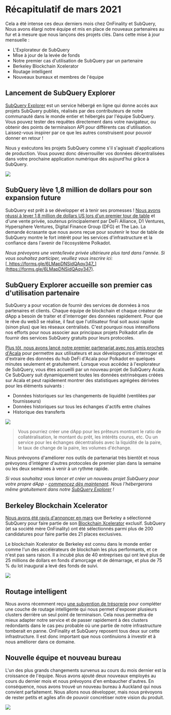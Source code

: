 # Récapitulatif de mars 2021

Cela a été intense ces deux derniers mois chez OnFinality et SubQuery, Nous avons élargi notre équipe et mis en place de nouveaux partenaires au fur et à mesure que nous lançons des projets clés. Dans cette mise à jour mensuelle :

-   L'Explorateur de SubQuery
-   Mise à jour de la levée de fonds
-   Notre premier cas d'utilisation de SubQuery par un partenaire
-   Berkeley Blockchain Xcelerator
-   Routage intelligent
-   Nouveaux bureaux et membres de l'équipe

## Lancement de SubQuery Explorer

[SubQuery Explorer](https://explorer.subquery.network/) est un service hébergé en ligne qui donne accès aux projets SubQuery publiés, réalisés par des contributeurs de notre communauté dans le monde entier et hébergés par l'équipe SubQuery. Vous pouvez tester des requêtes directement dans votre navigateur, ou obtenir des points de terminaison API pour différents cas d'utilisation. Laissez-vous inspirer par ce que les autres construisent pour pouvoir donner en retour !

Nous y exécutons les projets SubQuery comme s'il s'agissait d'applications de production. Vous pouvez donc déverrouiller vos données décentralisées dans votre prochaine application numérique dès aujourd'hui grâce à SubQuery.


![](https://miro.medium.com/max/1400/1*GE-Y6XKNOkj_MKY4ZuM5oQ.png)

## **SubQuery lève 1,8 million de dollars pour son expansion future**

SubQuery est prêt à se développer et à tenir ses promesses ! [Nous avons réussi à lever 1,8 million de dollars US lors d'un premier tour de table](https://subquery.medium.com/subquery-raises-1-8m-seed-round-for-future-expansion-3348c1f2a931) et d'une vente privée, soutenus principalement par DeFi Alliance, D1 Ventures, Hypersphere Ventures, Digital Finance Group (DFG) et The Lao. La demande écrasante que nous avons reçue pour soutenir le tour de table de SubQuery montre le fort intérêt pour les services d'infrastructure et la confiance dans l'avenir de l'écosystème Polkadot.

_Nous prévoyons une vente/levée privée ultérieure plus tard dans l'année. Si vous souhaitez participer, veuillez vous inscrire ici:_ [_https://forms.gle/6LMapDNSidQAqy347_](https://forms.gle/6LMapDNSidQAqy347).

## **SubQuery Explorer accueille son premier cas d'utilisation partenaire**

SubQuery a pour vocation de fournir des services de données à nos partenaires et clients. Chaque équipe de blockchain et chaque créateur de dApp a besoin de traiter et d'interroger des données rapidement. Pour que le rêve du web3 se réalise, il faut que l'utilisateur final soit aussi rapide (sinon plus) que les réseaux centralisés. C'est pourquoi nous intensifions nos efforts pour nous associer aux principaux projets Polkadot afin de fournir des services SubQuery gratuits pour leurs protocoles.

[Plus tôt, nous avons lancé notre premier partenariat avec nos amis proches d'Acala](https://subquery.medium.com/subquery-integrates-acala-to-aggregate-and-serve-defi-data-to-polkadot-and-kusama-builders-fc9af6a7aae1) pour permettre aux utilisateurs et aux développeurs d'interroger et d'extraire des données du hub DeFi d'Acala pour Polkadot en quelques minutes seulement et gratuitement. Lorsque vous accédez à l'explorateur de SubQuery, vous êtes accueilli par un nouveau projet de SubQuery Acala. Ce SubQuery suit dynamiquement toutes les données extrinsèques créées sur Acala et peut rapidement montrer des statistiques agrégées dérivées pour les éléments suivants :

-   Données historiques sur les changements de liquidité (ventilées par fournisseurs)
-   Données historiques sur tous les échanges d'actifs entre chaînes
-   Historique des transferts

![](https://miro.medium.com/max/1400/0*LOig1jNfPTuVk73D)

> Vous pourriez créer une dApp pour les prêteurs montrant le ratio de collatéralisation, le montant du prêt, les intérêts courus, etc. Ou un service pour les échanges décentralisés avec la liquidité de la paire, le taux de change de la paire, les volumes d'échange.

Nous prévoyons d'améliorer nos outils de partenariat très bientôt et nous prévoyons d'intégrer d'autres protocoles de premier plan dans la semaine ou les deux semaines à venir à un rythme rapide.

_Si vous souhaitez vous lancer et créer un nouveau projet SubQuery pour votre propre dApp -_ [_commencez dès maintenant_](https://doc.subquery.network/quickstart.html)_. Nous l'hébergerons même gratuitement dans notre_ [_SubQuery Explorer_](https://subquery.medium.com/announcing-the-subquery-explorer-48c051483730) _!_

## **Berkeley Blockchain Xcelerator**

[Nous avons été ravis d'annoncer en mars](https://subquery.medium.com/subquery-joins-berkeleys-blockchain-xcelerator-7ea81f96af73) que Berkeley a sélectionné SubQuery pour faire partie de son [Blockchain Xcelerator](https://www.xcelerator.berkeley.edu/) exclusif. SubQuery (et sa société mère OnFinality) ont été sélectionnés parmi plus de 200 candidatures pour faire partie des 21 places exclusives.

Le blockchain Xcelerator de Berkeley est connu dans le monde entier comme l'un des accélérateurs de blockchain les plus performants, et ce n'est pas sans raison. Il a incubé plus de 40 entreprises qui ont levé plus de 25 millions de dollars en fonds d'amorçage et de démarrage, et plus de 75 % du lot inaugural a levé des fonds de suivi.

![](https://miro.medium.com/max/1400/0*t-_mRJaTnGDQO-VI)

## **Routage intelligent**

Nous avons récemment reçu [une subvention de trésorerie](https://kusama.polkassembly.io/treasury/72) pour compléter une couche de routage intelligente qui nous permet d'exposer plusieurs clusters derrière un seul point de terminaison. Cela nous permettra de mieux adapter notre service et de passer rapidement à des clusters redondants dans le cas peu probable où une partie de notre infrastructure tomberait en panne. OnFinality et SubQuery reposent tous deux sur cette infrastructure. Il est donc important que nous continuions à investir et à nous améliorer dans ce domaine.

## **Nouvelle équipe et nouveau bureau**

L'un des plus grands changements survenus au cours du mois dernier est la croissance de l'équipe. Nous avons ajouté deux nouveaux employés au cours du dernier mois et nous prévoyons d'en embaucher d'autres. En conséquence, nous avons trouvé un nouveau bureau à Auckland qui nous convient parfaitement. Nous allons nous développer, mais nous prévoyons de rester petits et agiles afin de pouvoir concrétiser notre vision du produit.

![](https://miro.medium.com/max/1400/1*cJZxerXHfgVGu4-7h2xw4Q.jpeg)